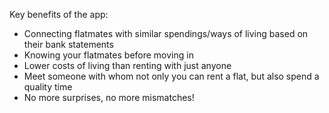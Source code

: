 Key benefits of the app: 
* Connecting flatmates with similar spendings/ways of living based on their bank statements
* Knowing your flatmates before moving in
* Lower costs of living than renting with just anyone
* Meet someone with whom not only you can rent a flat, but also spend a quality time
* No more surprises, no more mismatches!
